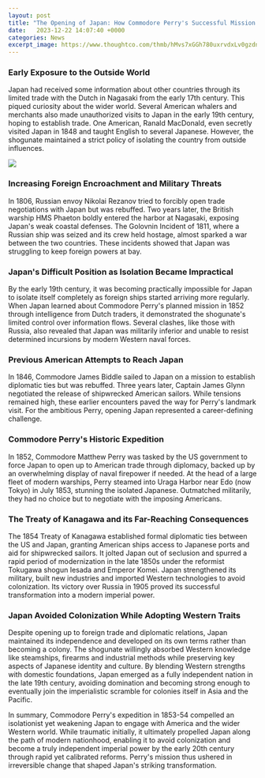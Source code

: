 ```yaml
---
layout: post
title: "The Opening of Japan: How Commodore Perry's Successful Mission Changed the Country"
date:   2023-12-22 14:07:40 +0000
categories: News
excerpt_image: https://www.thoughtco.com/thmb/hMvs7xGGh780uxrvdxLv0gzdnc8=/1137x719/filters:no_upscale():max_bytes(150000):strip_icc()/Perry-in-Japan-5c0ac118fb574579a2d3d6b40615b159.jpg
---
```

### Early Exposure to the Outside World

Japan had received some information about other countries through its limited trade with the Dutch in Nagasaki from the early 17th century. This piqued curiosity about the wider world. Several American whalers and merchants also made unauthorized visits to Japan in the early 19th century, hoping to establish trade. One American, Ranald MacDonald, even secretly visited Japan in 1848 and taught English to several Japanese. However, the shogunate maintained a strict policy of isolating the country from outside influences.


![](https://www.thoughtco.com/thmb/hMvs7xGGh780uxrvdxLv0gzdnc8=/1137x719/filters:no_upscale():max_bytes(150000):strip_icc()/Perry-in-Japan-5c0ac118fb574579a2d3d6b40615b159.jpg)
### Increasing Foreign Encroachment and Military Threats

In 1806, Russian envoy Nikolai Rezanov tried to forcibly open trade negotiations with Japan but was rebuffed. Two years later, the British warship HMS Phaeton boldly entered the harbor at Nagasaki, exposing Japan's weak coastal defenses. The Golovnin Incident of 1811, where a Russian ship was seized and its crew held hostage, almost sparked a war between the two countries. These incidents showed that Japan was struggling to keep foreign powers at bay.

### Japan's Difficult Position as Isolation Became Impractical

By the early 19th century, it was becoming practically impossible for Japan to isolate itself completely as foreign ships started arriving more regularly. When Japan learned about Commodore Perry's planned mission in 1852 through intelligence from Dutch traders, it demonstrated the shogunate's limited control over information flows. Several clashes, like those with Russia, also revealed that Japan was militarily inferior and unable to resist determined incursions by modern Western naval forces.

### Previous American Attempts to Reach Japan

In 1846, Commodore James Biddle sailed to Japan on a mission to establish diplomatic ties but was rebuffed. Three years later, Captain James Glynn negotiated the release of shipwrecked American sailors. While tensions remained high, these earlier encounters paved the way for Perry's landmark visit. For the ambitious Perry, opening Japan represented a career-defining challenge.

### Commodore Perry's Historic Expedition

In 1852, Commodore Matthew Perry was tasked by the US government to force Japan to open up to American trade through diplomacy, backed up by an overwhelming display of naval firepower if needed. At the head of a large fleet of modern warships, Perry steamed into Uraga Harbor near Edo (now Tokyo) in July 1853, stunning the isolated Japanese. Outmatched militarily, they had no choice but to negotiate with the imposing Americans.

### The Treaty of Kanagawa and its Far-Reaching Consequences

The 1854 Treaty of Kanagawa established formal diplomatic ties between the US and Japan, granting American ships access to Japanese ports and aid for shipwrecked sailors. It jolted Japan out of seclusion and spurred a rapid period of modernization in the late 1850s under the reformist Tokugawa shogun Iesada and Emperor Komei. Japan strengthened its military, built new industries and imported Western technologies to avoid colonization. Its victory over Russia in 1905 proved its successful transformation into a modern imperial power.

### Japan Avoided Colonization While Adopting Western Traits

Despite opening up to foreign trade and diplomatic relations, Japan maintained its independence and developed on its own terms rather than becoming a colony. The shogunate willingly absorbed Western knowledge like steamships, firearms and industrial methods while preserving key aspects of Japanese identity and culture. By blending Western strengths with domestic foundations, Japan emerged as a fully independent nation in the late 19th century, avoiding domination and becoming strong enough to eventually join the imperialistic scramble for colonies itself in Asia and the Pacific.

In summary, Commodore Perry's expedition in 1853-54 compelled an isolationist yet weakening Japan to engage with America and the wider Western world. While traumatic initially, it ultimately propelled Japan along the path of modern nationhood, enabling it to avoid colonization and become a truly independent imperial power by the early 20th century through rapid yet calibrated reforms. Perry's mission thus ushered in irreversible change that shaped Japan's striking transformation.
